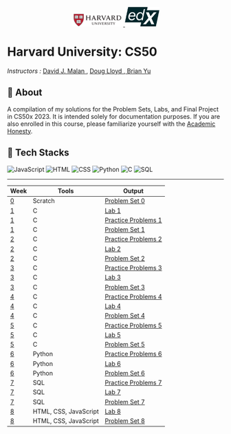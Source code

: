 <div align="center">
  <a href="https://www.jetbrains.com/pycharm/" target="_blank" rel="noreferrer">
    <img src="images/harvard.png" alt="Harvard University Logo" width="120"/>
  </a>
  <a href="https://jupyter.org/" target="_blank" rel="noreferrer">
    <img src="images/edx.png" alt="Edx Logo" width="80"/>
  </a>
</div>

<h1 ">Harvard University: CS50</h1>
<p>
<p ><em>Instructors :</em> <a href="https://www.edx.org/bio/david-j-malan"> David J. Malan  </a> , <a href="https://www.edx.org/bio/doug-lloyd"> Doug Lloyd  </a> ,<a href="https://www.edx.org/bio/brian-yu"> Brian Yu </a><p>
<h2>🧾 About </h2>
<p> A compilation of my solutions for the Problem Sets, Labs, and Final Project in CS50x 2023. It is intended solely for documentation purposes. If you are also enrolled in this course, please familiarize yourself with the <a href="https://cs50.harvard.edu/x/2023/honesty/#policy">Academic Honesty</a>.  </p>

<h2>🦾 Tech Stacks </h2>

<p>
  <img src="https://upload.wikimedia.org/wikipedia/commons/6/6a/JavaScript-logo.png" alt="JavaScript" width="25">
  <img src="https://upload.wikimedia.org/wikipedia/commons/6/61/HTML5_logo_and_wordmark.svg" alt="HTML" width="25">
  <img src="https://upload.wikimedia.org/wikipedia/commons/d/d5/CSS3_logo_and_wordmark.svg" alt="CSS" width="25">
  <img src="https://upload.wikimedia.org/wikipedia/commons/c/c3/Python-logo-notext.svg" alt="Python" width="25">
  <img src="https://upload.wikimedia.org/wikipedia/commons/1/19/C_Logo.png" alt="C" width="25">
    <img src="https://upload.wikimedia.org/wikipedia/commons/8/87/Sql_data_base_with_logo.png" alt="SQL" width="25">
</p>

---

| Week | Tools     | Output   |
| ---- | ---------- | ------- |
| [0](https://github.com/remarkeyable/Harvard-University-CS50/tree/main/Week%200%20-%20Scratch)    |Scratch |[Problem Set 0](https://github.com/remarkeyable/Harvard-University-CS50/tree/main/Week%200%20-%20Scratch)     |
| [1](https://github.com/remarkeyable/Harvard-University-CS50/tree/main/Week%201%20-%20C)    | C | [Lab 1 ](https://github.com/remarkeyable/Harvard-University-CS50/tree/main/Week%201%20-%20C)  |
| [1](https://github.com/remarkeyable/Harvard-University-CS50/tree/main/Week%201%20-%20C)    | C | [Practice Problems 1 ](https://github.com/remarkeyable/Harvard-University-CS50/tree/main/Week%201%20-%20C/Practice%20Problems)  |
| [1](https://github.com/remarkeyable/Harvard-University-CS50/tree/main/Week%201%20-%20C)    | C | [Problem Set 1 ](https://github.com/remarkeyable/Harvard-University-CS50/tree/main/Week%201%20-%20C)  |
| [2](https://github.com/remarkeyable/Harvard-University-CS50/tree/main/Week%202%20-%20Array)    | C | [Practice Problems 2](https://github.com/remarkeyable/Harvard-University-CS50/tree/main/Week%202%20-%20Array/Practice%20Problems)  |
| [2](https://github.com/remarkeyable/Harvard-University-CS50/tree/main/Week%202%20-%20Array)    | C | [Lab 2](https://github.com/remarkeyable/Harvard-University-CS50/tree/main/Week%202%20-%20Array)  |
| [2](https://github.com/remarkeyable/Harvard-University-CS50/tree/main/Week%202%20-%20Array)    | C | [Problem Set 2](https://github.com/remarkeyable/Harvard-University-CS50/tree/main/Week%202%20-%20Array)  |
| [3](https://github.com/remarkeyable/Harvard-University-CS50/tree/main/Week%203%20-%20Algorithms)    | C | [Practice Problems 3](https://github.com/remarkeyable/Harvard-University-CS50/tree/main/Week%203%20-%20Algorithms/Practice%20problems)  |
| [3](https://github.com/remarkeyable/Harvard-University-CS50/tree/main/Week%203%20-%20Algorithms)    | C | [Lab 3](https://github.com/remarkeyable/Harvard-University-CS50/tree/main/Week%203%20-%20Algorithms/Lab%203)  |
| [3](https://github.com/remarkeyable/Harvard-University-CS50/tree/main/Week%203%20-%20Algorithms)    | C | [Problem Set 3](https://github.com/remarkeyable/Harvard-University-CS50/tree/main/Week%203%20-%20Algorithms)  |
| [4](https://github.com/remarkeyable/Harvard-University-CS50/tree/main/Week%204%20-%20Memory)    | C | [Practice Problems 4](https://github.com/remarkeyable/Harvard-University-CS50/tree/main/Week%204%20-%20Memory/Practice%20Problems%204)  |
| [4](https://github.com/remarkeyable/Harvard-University-CS50/tree/main/Week%204%20-%20Memory)    | C | [Lab 4](https://github.com/remarkeyable/Harvard-University-CS50/tree/main/Week%204%20-%20Memory)  |
| [4](https://github.com/remarkeyable/Harvard-University-CS50/tree/main/Week%204%20-%20Memory)    | C | [Problem Set 4](https://github.com/remarkeyable/Harvard-University-CS50/tree/main/Week%204%20-%20Memory)  |
| [5](https://github.com/remarkeyable/Harvard-University-CS50/tree/main/Week%205%20-%20Data%20Structures)    | C | [Practice Problems 5](https://github.com/remarkeyable/Harvard-University-CS50/tree/main/Week%205%20-%20Data%20Structures/Practice%20Problems%205)  |
| [5](https://github.com/remarkeyable/Harvard-University-CS50/tree/main/Week%205%20-%20Data%20Structures)    | C | [Lab 5](https://github.com/remarkeyable/Harvard-University-CS50/tree/main/Week%205%20-%20Data%20Structures)  |
| [5](https://github.com/remarkeyable/Harvard-University-CS50/tree/main/Week%205%20-%20Data%20Structures)  | C | [Problem Set 5](https://github.com/remarkeyable/Harvard-University-CS50/tree/main/Week%205%20-%20Data%20Structures)  |
| [6](https://github.com/remarkeyable/Harvard-University-CS50/tree/main/Week%206%20-%20Python)    | Python | [Practice Problems 6](https://github.com/remarkeyable/Harvard-University-CS50/tree/main/Week%206%20-%20Python/Practice%20Problems%206)  |
| [6](https://github.com/remarkeyable/Harvard-University-CS50/tree/main/Week%206%20-%20Python)    | Python | [Lab 6](https://github.com/remarkeyable/Harvard-University-CS50/tree/main/Week%206%20-%20Python)  |
| [6](https://github.com/remarkeyable/Harvard-University-CS50/tree/main/Week%206%20-%20Python)  | Python | [Problem Set 6](https://github.com/remarkeyable/Harvard-University-CS50/tree/main/Week%206%20-%20Python)  |
| [7](https://github.com/remarkeyable/Harvard-University-CS50/tree/main/Week%207%20-%20SQL)    | SQL | [Practice Problems 7](https://github.com/remarkeyable/Harvard-University-CS50/tree/main/Week%207%20-%20SQL/Practice%20Problems%207)  |
| [7](https://github.com/remarkeyable/Harvard-University-CS50/tree/main/Week%207%20-%20SQL)    | SQL | [Lab 7](https://github.com/remarkeyable/Harvard-University-CS50/tree/main/Week%207%20-%20SQL)  |
| [7](https://github.com/remarkeyable/Harvard-University-CS50/tree/main/Week%207%20-%20SQL)  | SQL | [Problem Set 7](https://github.com/remarkeyable/Harvard-University-CS50/tree/main/Week%207%20-%20SQL)  |
| [8](https://github.com/remarkeyable/Harvard-University-CS50/tree/main/Week%208%20-%20HTML%2C%20CSS%2C%20JavaScript)    | HTML, CSS, JavaScript | [Lab 8](https://github.com/remarkeyable/Harvard-University-CS50/tree/main/Week%208%20-%20HTML%2C%20CSS%2C%20JavaScript)  |
| [8](https://github.com/remarkeyable/Harvard-University-CS50/tree/main/Week%207%20-%20SQL)  | HTML, CSS, JavaScript | [Problem Set 8](https://github.com/remarkeyable/Harvard-University-CS50/tree/main/Week%208%20-%20HTML%2C%20CSS%2C%20JavaScript)  |








